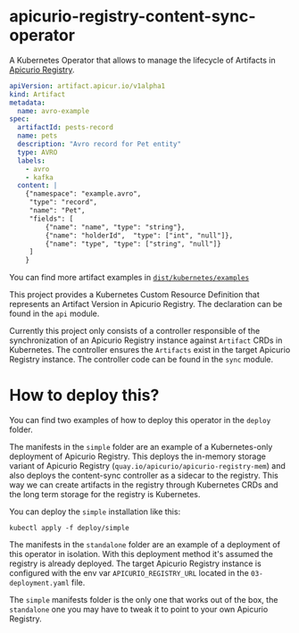 # apicurio-registry-content-sync-operator

A Kubernetes Operator that allows to manage the lifecycle of Artifacts in [Apicurio Registry](https://www.apicur.io/registry/).

```yaml
apiVersion: artifact.apicur.io/v1alpha1
kind: Artifact
metadata:
  name: avro-example
spec:
  artifactId: pests-record
  name: pets
  description: "Avro record for Pet entity"
  type: AVRO
  labels:
    - avro
    - kafka
  content: |
    {"namespace": "example.avro",
     "type": "record",
     "name": "Pet",
     "fields": [
         {"name": "name", "type": "string"},
         {"name": "holderId",  "type": ["int", "null"]},
         {"name": "type", "type": ["string", "null"]}
     ]
    }
```
You can find more artifact examples in [`dist/kubernetes/examples`](./dist/kubernetes/examples)

This project provides a Kubernetes Custom Resource Definition that represents an Artifact Version in Apicurio Registry. The declaration can be found in the `api` module.

Currently this project only consists of a controller responsible of the synchronization of an Apicurio Registry instance against `Artifact` CRDs in Kubernetes.
The controller ensures the `Artifacts` exist in the target Apicurio Registry instance. The controller code can be found in the `sync` module.

# How to deploy this?
You can find two examples of how to deploy this operator in the `deploy` folder.

The manifests in the `simple` folder are an example of a Kubernetes-only deployment of Apicurio Registry. This deploys the in-memory storage variant of Apicurio Registry (`quay.io/apicurio/apicurio-registry-mem`) and also deploys the content-sync controller as a sidecar to the registry. This way we can create artifacts in the registry through Kubernetes CRDs and the long term storage for the registry is Kubernetes.

You can deploy the `simple` installation like this:

```
kubectl apply -f deploy/simple
```

The manifests in the `standalone` folder are an example of a deployment of this operator in isolation. With this deployment method it's assumed the registry is already deployed. The target Apicurio Registry instance is configured with the env var `APICURIO_REGISTRY_URL` located in the `03-deployment.yaml` file.

The `simple` manifests folder is the only one that works out of the box, the `standalone` one you may have to tweak it to point to your own Apicurio Registry.